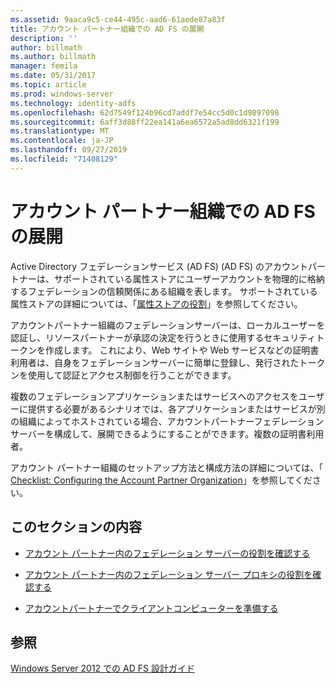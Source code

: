 ```yaml
---
ms.assetid: 9aaca9c5-ce44-495c-aad6-61aede87a83f
title: アカウント パートナー組織での AD FS の展開
description: ''
author: billmath
ms.author: billmath
manager: femila
ms.date: 05/31/2017
ms.topic: article
ms.prod: windows-server
ms.technology: identity-adfs
ms.openlocfilehash: 62d7549f124b96cd7addf7e54cc5d0c1d9897098
ms.sourcegitcommit: 6aff3d88ff22ea141a6ea6572a5ad8dd6321f199
ms.translationtype: MT
ms.contentlocale: ja-JP
ms.lasthandoff: 09/27/2019
ms.locfileid: "71408129"
---
```

# <a name="deploying-ad-fs-in-the-account-partner-organization"></a>アカウント パートナー組織での AD FS の展開

Active Directory フェデレーションサービス (AD FS) \(AD FS\) のアカウントパートナーは、サポートされている属性ストアにユーザーアカウントを物理的に格納するフェデレーションの信頼関係にある組織を表します。 サポートされている属性ストアの詳細については、「[属性ストアの役割](../../ad-fs/technical-reference/The-Role-of-Attribute-Stores.md)」を参照してください。  
  
アカウントパートナー組織のフェデレーションサーバーは、ローカルユーザーを認証し、リソースパートナーが承認の決定を行うときに使用するセキュリティトークンを作成します。 これにより、Web サイトや Web サービスなどの証明書利用者は、自身をフェデレーションサーバーに簡単に登録し、発行されたトークンを使用して認証とアクセス制御を行うことができます。  
  
複数のフェデレーションアプリケーションまたはサービスへのアクセスをユーザーに提供する必要があるシナリオでは、各アプリケーションまたはサービスが別の組織によってホストされている場合、アカウントパートナーフェデレーションサーバーを構成して、展開できるようにすることができます。複数の証明書利用者。  
  
アカウント パートナー組織のセットアップ方法と構成方法の詳細については、「 [Checklist: Configuring the Account Partner Organization](../../ad-fs/deployment/Checklist--Configuring-the-Account-Partner-Organization.md)」を参照してください。  
  
## <a name="in-this-section"></a>このセクションの内容  
  
-   [アカウント パートナー内のフェデレーション サーバーの役割を確認する](Review-the-Role-of-the-Federation-Server-in-the-Account-Partner.md)  
  
-   [アカウント パートナー内のフェデレーション サーバー プロキシの役割を確認する](Review-the-Role-of-the-Federation-Server-Proxy-in-the-Account-Partner.md)  
  
-   [アカウントパートナーでクライアントコンピューターを準備する](Prepare-Client-Computers-in-the-Account-Partner.md)  
  
## <a name="see-also"></a>参照
[Windows Server 2012 での AD FS 設計ガイド](AD-FS-Design-Guide-in-Windows-Server-2012.md)
